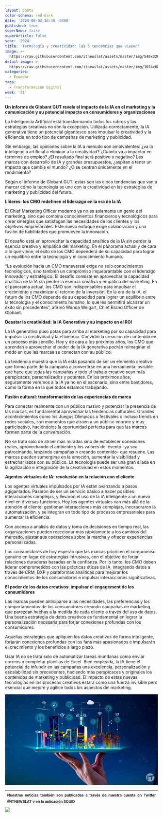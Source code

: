 ```yaml
---
layout: posts
color-schema: red-dark
date: '2024-08-02 10:40 -0400'
published: true
superNews: false
superArticle: false
year: '2024'
title: 'Tecnología y creatividad: las 5 tendencias que vienen'
image: >-
  https://raw.githubusercontent.com/itnewslat/assets/master/img/540x320/tecnologia-en-bandeja-p.jpg
detail-image: >-
  https://raw.githubusercontent.com/itnewslat/assets/master/img/1024x680/tecnologia-en-bandeja-g.jpg
categories:
  - Ecuador
tags:
  - Transformación Digital
week: '31'
---
```

**Un informe de Globant GUT revela el impacto de la IA en el marketing y la comunicación y su potencial impacto en consumidores y organizaciones**

La Inteligencia Artificial está transformando todos los rubros y las estrategias creativas no son la excepción. Utilizada correctamente, la IA generativa tiene un potencial gigantesco para impulsar la creatividad y la eficiencia en todo tipo de campañas de marketing y publicidad.

Sin embargo, las opiniones sobre la IA a menudo son ambivalentes: ¿va la inteligencia artificial a eliminar a la creatividad? ¿Cuánto va a impactar en términos de empleo? ¿El resultado final será positivo o negativo? Las marcas con desarrollo de IA y grandes presupuestos, ¿aspiran a tener un impacto que cambie el mundo? ¿O se centran únicamente en el rendimiento?

Según el informe de Globant GUT, estas son las cinco tendencias que van a marcar cómo la tecnología se une con la creatividad en las estrategias de marketing y publicidad del futuro.

**Líderes: los CMO redefinen el liderazgo en la era de la IA**

El Chief Marketing Officer moderno ya no es solamente un genio del marketing, sino que combina conocimientos financieros y tecnológicos para crear sinergias que satisfagan las necesidades de los clientes y los objetivos empresariales. Este nuevo enfoque exige colaboración y una fusión de habilidades que promueven la innovación.

El desafío está en aprovechar la capacidad analítica de la IA sin perder la esencia creativa y empática del marketing. En el panorama actual y de cara a lo que viene, el éxito de los CMO dependerá de su capacidad para lograr un equilibrio entre la tecnología y el conocimiento humano.

“La evolución hacia un CMO transversal exige no solo conocimientos tecnológicos, sino también un compromiso inquebrantable con el liderazgo innovador y estratégico. El desafío consiste en aprovechar la capacidad analítica de la IA sin perder la esencia creativa y empática del marketing. En el panorama actual, los CMO son indispensables para impulsar el crecimiento y maximizar el retorno de la inversión. En la era de la IA, el futuro de los CMO depende de su capacidad para lograr un equilibrio entre la tecnología y el conocimiento humano, lo que les permitirá alcanzar un éxito sin precedentes”, afirmó Wanda Weigart, Chief Brand Officer de Globant.

**Desatar la creatividad: la IA Generativa y su impacto en el ROI**

La IA generativa puso patas para arriba al marketing por su capacidad para impulsar la creatividad y la eficiencia. Convirtió la creación de contenido en un proceso más sencillo. Hoy y de cara a los próximos años, los CMO que aprendan a aprovechar el poder de la IA generativa podrán reimaginar el modo en que las marcas se conectan con su público.

La tendencia muestra que la IA está pasando de ser un elemento creativo que forma parte de la campaña a convertirse en una herramienta invisible que hace que todas las campañas y todo el trabajo creativo sean más perspicaces, personalizados y potentes. En los próximos años, seguramente veremos a la IA ya no en el escenario, sino entre bastidores, como la forma en la que todos estamos trabajando.

**Fusión cultural: transformación de las experiencias de marca**

Para conectar realmente con un público masivo y potenciar la presencia de las marcas, es fundamental aprovechar las tendencias culturales. Grandes acontecimientos como los Juegos Olímpicos o festivales o incluso trends en redes sociales, son momentos que atraen a un público enorme y muy participativo, haciéndolos la oportunidad perfecta para que las marcas formen parte de la conversación. 

No se trata solo de atraer más miradas sino de establecer conexiones reales, aprovechando el ambiente y los valores del evento -ya sea patrocinando, lanzando campañas o creando contenido- que resuene. Las marcas pueden sumergirse en la emoción, aumentar la visibilidad y estrechar lazos con su público. La tecnología puede ser una gran aliada en la agilización e integración de la creatividad en estos momentos.

**Agentes virtuales de IA: revolución en la relación con el cliente**

Los agentes virtuales impulsados por IA están avanzando a pasos agigantados. Pasaron de ser un servicio básico a hacer posibles interacciones complejas, y llevaron el uso de la IA inteligente a un nuevo nivel en diversas funciones. Hoy los agentes virtuales van más allá de la atención al cliente: gestionan interacciones más complejas, incorporaron la automatización, y se integran en todo tipo de procesos empresariales para aumentar la eficiencia. 

Con acceso a análisis de datos y toma de decisiones en tiempo real, las organizaciones pueden reaccionar más rápidamente a los cambios del mercado, ajustar sus operaciones sobre la marcha y ofrecer experiencias personalizadas.

Los consumidores de hoy esperan que las marcas prioricen el compromiso genuino en lugar de estrategias intrusivas, con el objetivo de forjar relaciones duraderas basadas en la confianza. Por lo tanto, los CMO deben liderar comprometidos con las prácticas éticas de IA, integrando datos a través de CRM, DXP y plataformas analíticas para mejorar los conocimientos de los consumidores e impulsar interacciones significativas.

**El poder de los datos creativos: impulsar el engagement de los consumidores**

Las marcas pueden anticiparse a las necesidades, las preferencias y los comportamientos de los consumidores creando campañas de marketing que parezcan hechas a la medida de cada cliente a través del uso de datos. Una buena estrategia de datos creativos es fundamental en lograr la personalización necesaria para forjar conexiones profundas con los consumidores. 

Aquellas estrategias que apliquen los datos creativos de forma inteligente, forjarán conexiones profundas con los fans más apasionados e impulsarán el crecimiento y los beneficios a largo plazo.

Usar IA no se trata solo de automatizar tareas mundanas como enviar correos o completar planillas de Excel. Bien empleada, la IA tiene el potencial de infundir en las campañas una excelencia, personalización y escalabilidad sin precedentes, haciendo más perspicaces y originales los contenidos de marketing y publicidad. El impacto de estas nuevas tecnologías en los procesos creativos estará como una fuerza invisible pero esencial que mejore y agilice todos los aspectos del marketing. 

![](https://raw.githubusercontent.com/itnewslat/assets/master/img/540x320/tecnologia-en-bandeja-p.jpg)

<table style="height: 42px;" width="569">
<tbody>
<tr>
<td style="text-align: justify;"><sub><strong>Nuestras noticias también son publicadas a través de nuestra cuenta en Twitter <a href="https://twitter.com/itnewslat?lang=es">@ITNEWSLAT</a> y en la aplicación <a href="https://squidapp.co/en/">SQUID</a></strong></sub></td>
</tr>
</tbody>
</table>

<img src="https://tracker.metricool.com/c3po.jpg?hash=56f88a41e39ab42c063cc51676587a04"/>